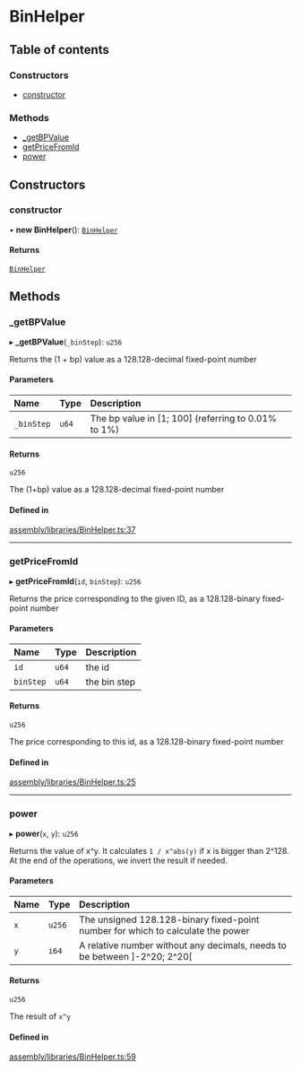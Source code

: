 # BinHelper

## Table of contents

### Constructors

- [constructor](BinHelper.md#constructor)

### Methods

- [\_getBPValue](BinHelper.md#_getbpvalue)
- [getPriceFromId](BinHelper.md#getpricefromid)
- [power](BinHelper.md#power)

## Constructors

### constructor

• **new BinHelper**(): [`BinHelper`](BinHelper.md)

#### Returns

[`BinHelper`](BinHelper.md)

## Methods

### \_getBPValue

▸ **_getBPValue**(`_binStep`): `u256`

Returns the (1 + bp) value as a 128.128-decimal fixed-point number

#### Parameters

| Name | Type | Description |
| :------ | :------ | :------ |
| `_binStep` | `u64` | The bp value in [1; 100] (referring to 0.01% to 1%) |

#### Returns

`u256`

The (1+bp) value as a 128.128-decimal fixed-point number

#### Defined in

[assembly/libraries/BinHelper.ts:37](https://github.com/dusaprotocol/v2.1/blob/34784b1/assembly/libraries/BinHelper.ts#L37)

___

### getPriceFromId

▸ **getPriceFromId**(`id`, `binStep`): `u256`

Returns the price corresponding to the given ID, as a 128.128-binary fixed-point number

#### Parameters

| Name | Type | Description |
| :------ | :------ | :------ |
| `id` | `u64` | the id |
| `binStep` | `u64` | the bin step |

#### Returns

`u256`

The price corresponding to this id, as a 128.128-binary fixed-point number

#### Defined in

[assembly/libraries/BinHelper.ts:25](https://github.com/dusaprotocol/v2.1/blob/34784b1/assembly/libraries/BinHelper.ts#L25)

___

### power

▸ **power**(`x`, `y`): `u256`

Returns the value of x^y. It calculates `1 / x^abs(y)` if x is bigger than 2^128.
 At the end of the operations, we invert the result if needed.

#### Parameters

| Name | Type | Description |
| :------ | :------ | :------ |
| `x` | `u256` | The unsigned 128.128-binary fixed-point number for which to calculate the power |
| `y` | `i64` | A relative number without any decimals, needs to be between ]-2^20; 2^20[ |

#### Returns

`u256`

The result of `x^y`

#### Defined in

[assembly/libraries/BinHelper.ts:59](https://github.com/dusaprotocol/v2.1/blob/34784b1/assembly/libraries/BinHelper.ts#L59)
